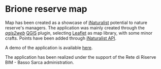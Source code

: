 # Brione reserve map

Map has been created as a showcase of [iNaturalist](www.inaturalist.it) potential to nature reserve's managers.
The application was mainly created through the [*qgis2web*](https://github.com/tomchadwin/qgis2web) [QGIS](www.qgis.org) plugin, selecting [Leaflet](http://leafletjs.com) as map library, with some minor crafts. Points have been added through [iNaturalist API](https://www.inaturalist.org/pages/api+reference#get-observations).  

A demo of the application is available [here](http://159.65.92.135/index.html).

The application has been realized under the support of the Rete di Riserve BIM - Basso Sarca administration.

